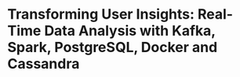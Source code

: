 # Transforming User Insights: Real-Time Data Analysis with Kafka, Spark, PostgreSQL, Docker and Cassandra

